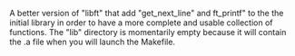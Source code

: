 A better version of "libft" that add "get_next_line" and ft_printf" to the the initial library in order to have a more complete and usable collection of functions.
The "lib" directory is momentarily empty because it will contain the .a file when you will launch the Makefile.
